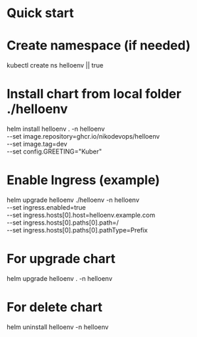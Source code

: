 # Quick start

# Create namespace (if needed)
kubectl create ns helloenv || true

# Install chart from local folder ./helloenv
helm install helloenv . -n helloenv \
  --set image.repository=ghcr.io/nikodevops/helloenv \
  --set image.tag=dev \
  --set config.GREETING="Kuber"

# Enable Ingress (example)
helm upgrade helloenv ./helloenv -n helloenv \
  --set ingress.enabled=true \
  --set ingress.hosts[0].host=helloenv.example.com \
  --set ingress.hosts[0].paths[0].path=/ \
  --set ingress.hosts[0].paths[0].pathType=Prefix

# For upgrade chart
helm upgrade helloenv . -n helloenv

# For delete chart
helm uninstall helloenv -n helloenv